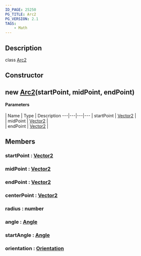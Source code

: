 ```yaml
---
ID_PAGE: 25250
PG_TITLE: Arc2
PG_VERSION: 2.1
TAGS:
    - Math
---
```

## Description

class [Arc2](/classes/2.5/Arc2)



## Constructor

## new [Arc2](/classes/2.5/Arc2)(startPoint, midPoint, endPoint)



#### Parameters
 | Name | Type | Description
---|---|---|---
 | startPoint | [Vector2](/classes/2.5/Vector2) |     
 | midPoint | [Vector2](/classes/2.5/Vector2) |     
 | endPoint | [Vector2](/classes/2.5/Vector2) |     
## Members

### startPoint : [Vector2](/classes/2.5/Vector2)



### midPoint : [Vector2](/classes/2.5/Vector2)



### endPoint : [Vector2](/classes/2.5/Vector2)



### centerPoint : [Vector2](/classes/2.5/Vector2)



### radius : number



### angle : [Angle](/classes/2.5/Angle)



### startAngle : [Angle](/classes/2.5/Angle)



### orientation : [Orientation](/classes/2.5/Orientation)



